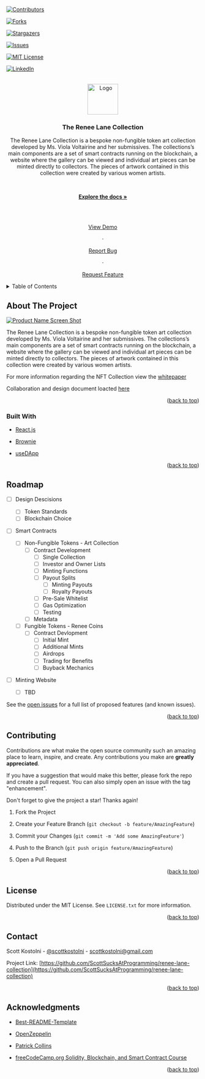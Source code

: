 
<div  id="top"></div>

<!--

*** Thanks for checking out the Best-README-Template. If you have a suggestion

*** that would make this better, please fork the repo and create a pull request

*** or simply open an issue with the tag "enhancement".

*** Don't forget to give the project a star!

*** Thanks again! Now go create something AMAZING! :D

-->

<!-- PROJECT SHIELDS -->

<!--

*** I'm using markdown "reference style" links for readability.

*** Reference links are enclosed in brackets [ ] instead of parentheses ( ).

*** See the bottom of this document for the declaration of the reference variables

*** for contributors-url, forks-url, etc. This is an optional, concise syntax you may use.

*** https://www.markdownguide.org/basic-syntax/#reference-style-links

-->

[![Contributors][contributors-shield]][contributors-url]

[![Forks][forks-shield]][forks-url]

[![Stargazers][stars-shield]][stars-url]

[![Issues][issues-shield]][issues-url]

[![MIT License][license-shield]][license-url]

[![LinkedIn][linkedin-shield]][linkedin-url]

  
  
  

<!-- PROJECT LOGO -->

<br />

<div  align="center">

<a  href="https://github.com/ScottSucksAtProgramming/renee-lane-collection">

<img  src="/blob/main/images/logo.png"  alt="Logo"  width="80"  height="80">

</a>

  

<h3  align="center">The Renee Lane Collection</h3>

  

<p  align="center">

The Renee Lane Collection is a bespoke non-fungible token art collection developed by Ms. Viola Voltairine and her submissives. The collections’s main components are a set of smart contracts running on the blockchain, a website where the gallery can be viewed and individual art pieces can be minted directly to collectors. The pieces of artwork contained in this collection were created by various women artists.

<br />

<a  href="https://github.com/ScottSucksAtProgramming/renee-lane-collection"><strong>Explore the docs »</strong></a>

<br />

<br />

<a  href="https://github.com/ScottSucksAtProgramming/renee-lane-collection">View Demo</a>

·

<a  href="https://github.com/ScottSucksAtProgramming/renee-lane-collection/issues">Report Bug</a>

·

<a  href="https://github.com/ScottSucksAtProgramming/renee-lane-collection/issues">Request Feature</a>

</p>

</div>

  
  
  

<!-- TABLE OF CONTENTS -->

<details>

<summary>Table of Contents</summary>

<ol>

<li>

<a  href="#about-the-project">About The Project</a>

<ul>

<li><a  href="#built-with">Built With</a></li>

</ul>

</li>

<li>

<a  href="#getting-started">Getting Started</a>

<ul>

<li><a  href="#prerequisites">Prerequisites</a></li>

<li><a  href="#installation">Installation</a></li>

</ul>

</li>

<li><a  href="#usage">Usage</a></li>

<li><a  href="#roadmap">Roadmap</a></li>

<li><a  href="#contributing">Contributing</a></li>

<li><a  href="#license">License</a></li>

<li><a  href="#contact">Contact</a></li>

<li><a  href="#acknowledgments">Acknowledgments</a></li>

</ol>

</details>

  
  
  

<!-- ABOUT THE PROJECT -->

## About The Project

  

[![Product Name Screen Shot][product-screenshot]](https://github.com/ScottSucksAtProgramming/renee-lane-collection/tree/main/images/cathexis-house-logo.jpeg)

  

The Renee Lane Collection is a bespoke non-fungible token art collection developed by Ms. Viola Voltairine and her submissives. The collections’s main components are a set of smart contracts running on the blockchain, a website where the gallery can be viewed and individual art pieces can be minted directly to collectors. The pieces of artwork contained in this collection were created by various women artists.

For more information regarding the NFT Collection view the [whitepaper](https://assets.website-files.com/621167ee0b0a4ac70dfcf374/6223c38bdea9db9bbb79398f_ReneeLaneNFTCollection.pdf)

Collaboration and design document loacted [here](https://bit.ly/rl_collab)


<p  align="right">(<a  href="#top">back to top</a>)</p>

  
  
  

### Built With

  

* [React.js](https://reactjs.org/)

* [Brownie](https://eth-brownie.readthedocs.io/)

* [useDApp](https://usedapp.io/)

  
  

<p  align="right">(<a  href="#top">back to top</a>)</p>

  
  

<!-- GETTING STARTED -->

  

<!-- Temporarily Removed

## Getting Started

  

This is an example of how you may give instructions on setting up your project locally.

To get a local copy up and running follow these simple example steps.

  

### Prerequisites

  

This is an example of how to list things you need to use the software and how to install them.

* npm

```sh

npm install npm@latest -g

```

-->

  

<!-- Temporarily Removed

### Installation

  

1. Get a free API Key at [https://example.com](https://example.com)

2. Clone the repo

```sh

git clone https://github.com/ScottSucksAtProgramming/renee-lane-collection.git

```

3. Install NPM packages

```sh

npm install

```

4. Enter your API in `config.js`

```js

const API_KEY = 'ENTER YOUR API';

```

  

<p align="right">(<a href="#top">back to top</a>)</p>

-->

  
  
  

<!-- USAGE EXAMPLES -->

<!-- Temporarily Removed

## Usage

  

Use this space to show useful examples of how a project can be used. Additional screenshots, code examples and demos work well in this space. You may also link to more resources.

  

_For more examples, please refer to the [Documentation](https://example.com)_

  

<p align="right">(<a href="#top">back to top</a>)</p>

-->

  
  
  

<!-- ROADMAP -->

## Roadmap

  

- [ ] Design Descisions
    - [ ] Token Standards
    - [ ] Blockchain Choice

- [ ] Smart Contracts

    - [ ] Non-Fungible Tokens - Art Collection
        - [ ] Contract Development
            - [ ] Single Collection
            - [ ] Investor and Owner Lists
            - [ ] Minting Functions
            - [ ] Payout Splits
                - [ ] Minting Payouts
                - [ ] Royalty Payouts
            - [ ] Pre-Sale Whitelist
            - [ ] Gas Optimization
            - [ ] Testing
        - [ ] Metadata 

    - [ ] Fungible Tokens - Renee Coins
        - [ ] Contract Devlopment
            - [ ] Initial Mint
            - [ ] Additional Mints
            - [ ] Airdrops
            - [ ] Trading for Benefits
            - [ ] Buyback Mechanics

- [ ] Minting Website
    - [ ] TBD

  

See the [open issues](https://github.com/ScottSucksAtProgramming/renee-lane-collection/issues) for a full list of proposed features (and known issues).

  

<p  align="right">(<a  href="#top">back to top</a>)</p>

  
  
  

<!-- CONTRIBUTING -->

## Contributing

  

Contributions are what make the open source community such an amazing place to learn, inspire, and create. Any contributions you make are **greatly appreciated**.

  

If you have a suggestion that would make this better, please fork the repo and create a pull request. You can also simply open an issue with the tag "enhancement".

Don't forget to give the project a star! Thanks again!

  

1. Fork the Project

2. Create your Feature Branch (`git checkout -b feature/AmazingFeature`)

3. Commit your Changes (`git commit -m 'Add some AmazingFeature'`)

4. Push to the Branch (`git push origin feature/AmazingFeature`)

5. Open a Pull Request

  

<p  align="right">(<a  href="#top">back to top</a>)</p>

  
  
  

<!-- LICENSE -->

## License

  

Distributed under the MIT License. See `LICENSE.txt` for more information.

  

<p  align="right">(<a  href="#top">back to top</a>)</p>

  
  
  

<!-- CONTACT -->

## Contact

  

Scott Kostolni - [@scottkostolni](https://twitter.com/@scottkostolni) - scottkostolni@gmail.com

  

Project Link: [https://github.com/ScottSucksAtProgramming/renee-lane-collection](https://github.com/ScottSucksAtProgramming/renee-lane-collection)

  

<p  align="right">(<a  href="#top">back to top</a>)</p>

  
  
  

<!-- ACKNOWLEDGMENTS -->

## Acknowledgments

  

* [Best-README-Template](https://github.com/othneildrew/Best-README-Template)

* [OpenZeppelin](https://openzeppelin.com/)

* [Patrick Collins](https://github.com/PatrickAlphaC)

* [freeCodeCamp.org Solidity, Blockchain, and Smart Contract Course](https://www.youtube.com/watch?v=M576WGiDBdQ)

  

<p  align="right">(<a  href="#top">back to top</a>)</p>

  
  
  

<!-- MARKDOWN LINKS & IMAGES -->

<!-- https://www.markdownguide.org/basic-syntax/#reference-style-links -->

[contributors-shield]: https://img.shields.io/github/contributors/ScottSucksAtProgramming/renee-lane-collection.svg?style=for-the-badge

[contributors-url]: https://github.com/ScottSucksAtProgramming/renee-lane-collection/graphs/contributors

[forks-shield]: https://img.shields.io/github/forks/ScottSucksAtProgramming/renee-lane-collection.svg?style=for-the-badge

[forks-url]: https://github.com/ScottSucksAtProgramming/renee-lane-collection/network/members

[stars-shield]: https://img.shields.io/github/stars/ScottSucksAtProgramming/renee-lane-collection.svg?style=for-the-badge

[stars-url]: https://github.com/ScottSucksAtProgramming/renee-lane-collection/stargazers

[issues-shield]: https://img.shields.io/github/issues/ScottSucksAtProgramming/renee-lane-collection.svg?style=for-the-badge

[issues-url]: https://github.com/ScottSucksAtProgramming/renee-lane-collection/issues

[license-shield]: https://img.shields.io/github/license/ScottSucksAtProgramming/renee-lane-collection.svg?style=for-the-badge

[license-url]: https://github.com/ScottSucksAtProgramming/renee-lane-collection/blob/master/LICENSE.txt

[linkedin-shield]: https://img.shields.io/badge/-LinkedIn-black.svg?style=for-the-badge&logo=linkedin&colorB=555

[linkedin-url]: https://linkedin.com/in/scottkostolni

[product-screenshot]: images/screenshot.png